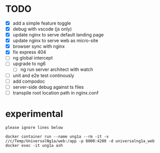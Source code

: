 # TODO

* [x] add a simple feature toggle
* [x] debug with vscode (js only)
* [x] update nginx to serve default landing page
* [x] update nginx to serve web as micro-site
* [x] browser sync with nginx
* [x] fix express 404
* [ ] ng global intercept
* [ ] upgrade to ng6
    * [ ] ng run server architect with watch
* [ ] unit and e2e test continously
* [ ] add compodoc
* [ ] server-side debug against ts files
* [ ] transpile root location path in nginx.conf

# experimental

```
please ignore lines below

docker container run --name ung1a --rm -it -v //c/Temp/UniversalNg1a/web:/app -p 8000:4200 -d universalng1a_web
docker exec -it ung1a ash
```
